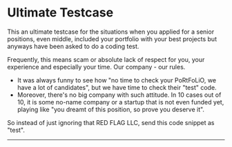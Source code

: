 # Ultimate Testcase

This an ultimate testcase for the situations when you applied for a senior positions, even middle, included your portfolio with your best projects but anyways have been asked to do a coding test.

Frequently, this means scam or absolute lack of respect for you, your experience and especially your time. Our company - our rules.

- It was always funny to see how "no time to check your PoRtFoLiO, we have a lot of candidates", but we have time to check their "test" code.
- Moreover, there's no big company with such attitude. In 10 cases out of 10, it is some no-name company or a startup that is not even funded yet, playing like "you dreamt of this position, so prove you deserve it".

So instead of just ignoring that RED FLAG LLC, send this code snippet as "test".

---




